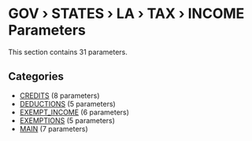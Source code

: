 # GOV › STATES › LA › TAX › INCOME Parameters

This section contains 31 parameters.

## Categories

- [CREDITS](credits/index.md) (8 parameters)
- [DEDUCTIONS](deductions/index.md) (5 parameters)
- [EXEMPT_INCOME](exempt_income/index.md) (6 parameters)
- [EXEMPTIONS](exemptions/index.md) (5 parameters)
- [MAIN](main/index.md) (7 parameters)
